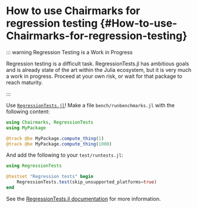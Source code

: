 


# How to use Chairmarks for regression testing {#How-to-use-Chairmarks-for-regression-testing}

::: warning Regression Testing is a Work in Progress

Regression testing is a difficult task. RegressionTests.jl has ambitious goals and is already state of the art within the Julia ecosystem, but it is very much a work in progress. Proceed at your own risk, or wait for that package to reach maturity.

:::

Use [`RegressionTests.jl`](https://github.com/LilithHafner/RegressionTests.jl)! Make a file `bench/runbenchmarks.jl` with the following content:

```julia
using Chairmarks, RegressionTests
using MyPackage

@track @be MyPackage.compute_thing(1)
@track @be MyPackage.compute_thing(1000)
```


And add the following to your `test/runtests.jl`:

```julia
using RegressionTests

@testset "Regression tests" begin
    RegressionTests.test(skip_unsupported_platforms=true)
end
```


See the [RegressionTests.jl documentation](https://github.com/LilithHafner/RegressionTests.jl) for more information.

